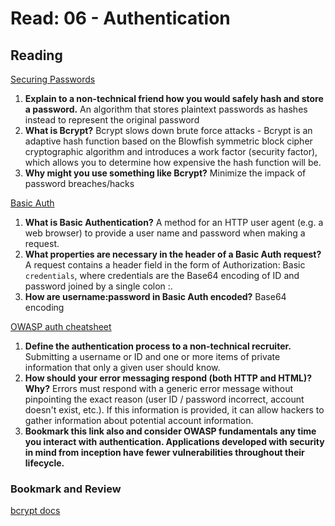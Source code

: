 # Read: 06 - Authentication

## Reading

[Securing Passwords](https://thehackernews.com/2014/04/securing-passwords-with-bcrypt-hashing.html)

1. **Explain to a non-technical friend how you would safely hash and store a password.** An algorithm that stores plaintext passwords as hashes instead to represent the original password
2. **What is Bcrypt?** Bcrypt slows down brute force attacks - Bcrypt is an adaptive hash function based on the Blowfish symmetric block cipher cryptographic algorithm and introduces a work factor (security factor), which allows you to determine how expensive the hash function will be.
3. **Why might you use something like Bcrypt?** Minimize the impack of password breaches/hacks

[Basic Auth](https://en.wikipedia.org/wiki/Basic_access_authentication)

1. **What is Basic Authentication?** A method for an HTTP user agent (e.g. a web browser) to provide a user name and password when making a request.
2. **What properties are necessary in the header of a Basic Auth request?**  A request contains a header field in the form of Authorization: Basic `credentials`, where credentials are the Base64 encoding of ID and password joined by a single colon :.
3. **How are username:password in Basic Auth encoded?** Base64 encoding

[OWASP auth cheatsheet](https://www.owasp.org/index.php/Authentication_Cheat_Sheet)

1. **Define the authentication process to a non-technical recruiter.** Submitting a username or ID and one or more items of private information that only a given user should know.
2. **How should your error messaging respond (both HTTP and HTML)? Why?** Errors must respond with a generic error message without pinpointing the exact reason (user ID / password incorrect, account doesn't exist, etc.). If this information is provided, it can allow hackers to gather information about potential account information.
3. **Bookmark this link also and consider OWASP fundamentals any time you interact with authentication. Applications developed with security in mind from inception have fewer vulnerabilities throughout their lifecycle.**

### Bookmark and Review

[bcrypt docs](https://www.npmjs.com/package/bcrypt)